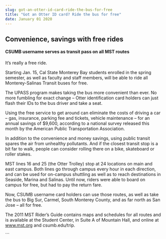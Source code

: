 ```yaml
---
slug: got-an-otter-id-card-ride-the-bus-for-free
title: "Got an Otter ID card? Ride the bus for free"
date: January 01 2020
---
```


 
<h2>Convenience, savings with free rides</h2>
<h4>CSUMB username serves as transit pass on all MST routes</h4>
<p>It’s really a free ride.</p>
<p>
  Starting Jan. 15, Cal State Monterey Bay students enrolled in the spring
  semester, as well as faculty and staff members, will be able to ride all
  Monterey-Salinas Transit buses for free.
</p>
<p>
  The UPASS program makes taking the bus more convenient than ever. No more
  fumbling for exact change – Otter identification card holders can just flash
  their IDs to the bus driver and take a seat.
</p>
<p>
  Using the free service to get around can eliminate the costs of driving a car
  – gas, insurance, parking fee and tickets, vehicle maintenance – for an annual
  savings of $9,600, according to a national survey released this month by the
  American Public Transportation Association.
</p>
<p>
  In addition to the convenience and money savings, using public transit spares
  the air from unhealthy pollutants. And if the closest transit stop is a bit
  far to walk, people can consider rolling there on a bike, skateboard or roller
  stakes.
</p>
<p>
  MST lines 16 and 25 (the Otter Trolley) stop at 24 locations on main and east
  campus. Both lines go through campus every hour in each direction, and can be
  used for on-campus shuttling as well as to reach destinations in Seaside,
  Marina and Salinas. Until now, riders were able to board on campus for free,
  but had to pay the return fare.
</p>
<p>
  Now, CSUMB username card holders can use those routes, as well as take the bus
  to Big Sur, Carmel, South Monterey County, and as far north as San Jose – all
  for free.
</p>
<p>
  The 2011 MST Rider’s Guide contains maps and schedules for all routes and is
  available at the Student Center, in Suite A of Mountain Hall, and online at
  <a href="https://www.mst.org" title="www.mst.org">www.mst.org</a> and
  csumb.edu/trip.
</p>
```
